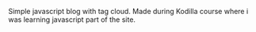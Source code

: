 Simple javascript blog with tag cloud.
Made during Kodilla course where i was learning javascript part of the site.
